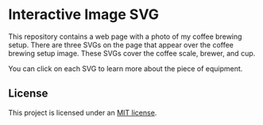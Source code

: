 # Interactive Image SVG

This repository contains a web page with a photo of my coffee brewing setup. There are three SVGs on the page that appear over the coffee brewing setup image. These SVGs cover the coffee scale, brewer, and cup.

You can click on each SVG to learn more about the piece of equipment.

## License

This project is licensed under an [MIT license](LICENSE).
